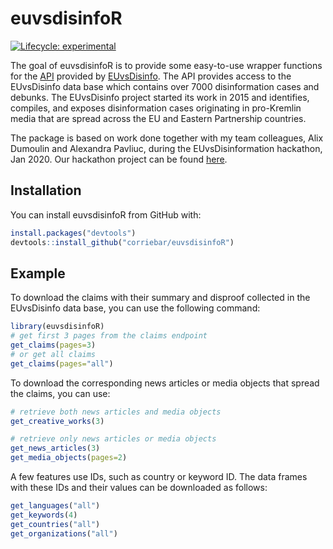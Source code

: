 
# euvsdisinfoR

<!-- badges: start -->
[![Lifecycle: experimental](https://img.shields.io/badge/lifecycle-experimental-orange.svg)](https://www.tidyverse.org/lifecycle/#experimental)
<!-- badges: end -->

The goal of euvsdisinfoR is to provide some easy-to-use wrapper functions for the [API](api.veedoo.io/) provided by [EUvsDisinfo](https://euvsdisinfo.eu/).  The API provides access to the EUvsDisinfo data base which contains over 7000 disinformation cases and debunks. The EUvsDisinfo project started its work in 2015 and identifies, compiles, and exposes disinformation cases originating in pro-Kremlin media that are spread across the EU and Eastern Partnership countries.

The package is based on work done together with my team colleagues, Alix Dumoulin and Alexandra Pavliuc, during the EUvsDisinformation hackathon, Jan 2020. Our hackathon project can be found [here](https://github.com/alix-dumoulin/eu_disinformation).

## Installation

You can install euvsdisinfoR from GitHub with:

``` r
install.packages("devtools")
devtools::install_github("corriebar/euvsdisinfoR")
```

## Example

To download the claims with their summary and disproof collected in the EUvsDisinfo data base, you can use the following command:
``` r
library(euvsdisinfoR)
# get first 3 pages from the claims endpoint
get_claims(pages=3)
# or get all claims
get_claims(pages="all")
```
To download the corresponding news articles or media objects that spread the claims, you can use:
``` r
# retrieve both news articles and media objects
get_creative_works(3)

# retrieve only news articles or media objects
get_news_articles(3)
get_media_objects(pages=2)
```

A few features use IDs, such as country or keyword ID. The data frames with these IDs and their values can be downloaded as follows:
``` r
get_languages("all")
get_keywords(4)
get_countries("all")
get_organizations("all")
```
